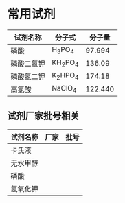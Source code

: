 # 常用试剂

| 试剂名称   | 分子式                       | 分子量  |
| ---------- | ---------------------------- | ------- |
| 磷酸       | H<sub>3</sub>PO<sub>4</sub>  | 97.994  |
| 磷酸二氢钾 | KH<sub>2</sub>PO<sub>4</sub> | 136.09  |
| 磷酸氢二钾 | K<sub>2</sub>HPO<sub>4</sub> | 174.18  |
| 高氯酸     | NaClO<sub>4</sub>            | 122.440 |



## 试剂厂家批号相关

| 试剂名称 | 厂家 | 批号 |
| -------- | ---- | ---- |
| 卡氏液   |      |      |
| 无水甲醇 |      |      |
| 磷酸     |      |      |
| 氢氧化钾 |      |      |